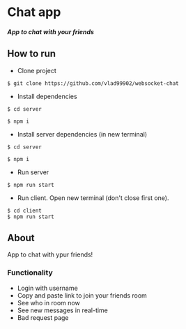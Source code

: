 # Chat app

##### App to chat with your friends

## How to run

- Clone project

```console
$ git clone https://github.com/vlad99902/websocket-chat
```

- Install dependencies

```console
$ cd server
```

```console
$ npm i
```

- Install server dependencies (in new terminal)

```console
$ cd server
```

```console
$ npm i
```

- Run server

```console
$ npm run start
```

- Run client. Open new terminal (don't close first one).

```console
$ cd client
$ npm run start
```

## About

App to chat with ypur friends!

### Functionality

- Login with username
- Copy and paste link to join your friends room
- See who in room now
- See new messages in real-time
- Bad request page
